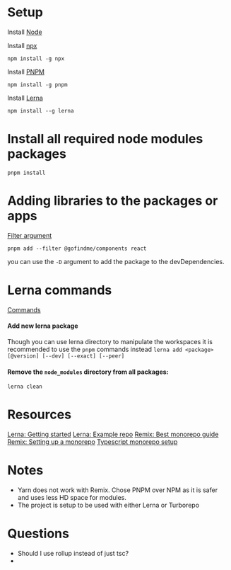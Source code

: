 # Setup

Install [Node](https://nodejs.org/en)

Install [npx](https://github.com/npm/npx#readme)

`npm install -g npx`


Install [PNPM](https://pnpm.io/installation)

`npm install -g pnpm`


Install [Lerna](https://lerna.js.org/docs/getting-started)

`npm install --g lerna`


# Install all required node modules packages

`pnpm install`

# Adding libraries to the packages or apps
[Filter argument](https://pnpm.io/filtering)

`pnpm add --filter @gofindme/components react`

you can use the `-D` argument to add the package to the devDependencies.

# Lerna commands

[Commands](https://lerna.js.org/docs/api-reference/commands)

#### Add new lerna package
Though you can use lerna directory to manipulate the workspaces it is recommended to use the `pnpm` commands instead
`lerna add <package>[@version] [--dev] [--exact] [--peer]`

#### Remove the `node_modules` directory from all packages:
`lerna clean` 


# Resources

[Lerna: Getting started](https://lerna.js.org/docs/getting-started)
[Lerna: Example repo](https://github.com/lerna/getting-started-example/blob/main/packages/header/rollup.config.js)
[Remix: Best monorepo guide](https://blog.nrwl.io/setup-a-monorepo-with-pnpm-workspaces-and-speed-it-up-with-nx-bc5d97258a7e)
[Remix: Setting up a monorepo](https://blog.nrwl.io/setup-a-monorepo-with-pnpm-workspaces-and-speed-it-up-with-nx-bc5d97258a7e)
[Typescript monorepo setup](https://medium.com/@NiGhTTraX/how-to-set-up-a-typescript-monorepo-with-lerna-c6acda7d4559)


# Notes

- Yarn does not work with Remix. Chose PNPM over NPM as it is safer and uses less HD space for modules.
- The project is setup to be used with either Lerna or Turborepo
 
# Questions

- Should I use rollup instead of just tsc?
- 
